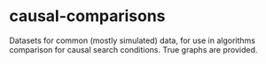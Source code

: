 # causal-comparisons
Datasets for common (mostly simulated) data, for use in algorithms comparison for causal search conditions. True graphs are provided.
